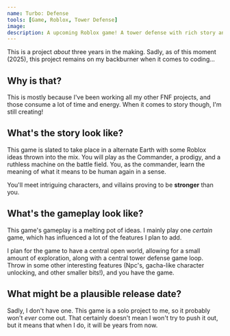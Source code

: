 ```yaml
---
name: Turbo: Defense
tools: [Game, Roblox, Tower Defense]
image:
description: A upcoming Roblox game! A tower defense with rich story and even better gameplay!
---
```


This is a project _about_ three years in the making. Sadly, as of this moment (2025), this project remains on my backburner when it comes to coding...

## Why is that?

This is mostly because I've been working all my other FNF projects, and those consume a lot of time and energy. When it comes to story though, I'm still creating!

## What's the story look like?

This game is slated to take place in a alternate Earth with some Roblox ideas thrown into the mix. You will play as the Commander, a prodigy, and a ruthless machine on the battle field. You, as the commander, learn the meaning of what it means to be human again in a sense.

You'll meet intriguing characters, and villains proving to be **stronger** than you.

## What's the gameplay look like?

This game's gameplay is a melting pot of ideas. I mainly play one _certain_ game, which has influenced a lot of the features I plan to add.

I plan for the game to have a central open world, allowing for a small amount of exploration, along with a central tower defense game loop. Throw in some other interesting features (Npc's, gacha-like character unlocking, and other smaller bits!), and you have the game.

## What might be a plausible release date?

Sadly, I don't have one. This game is a solo project to me, so it probably won't _ever_ come out. That certainly doesn't mean I won't try to push it out, but it means that when I do, it will be years from now.
